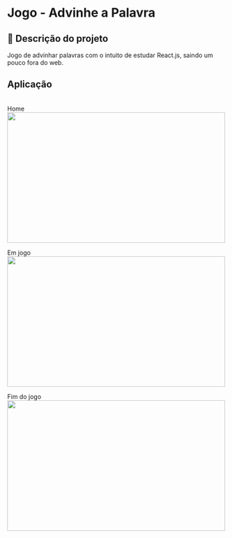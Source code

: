 # Jogo - Advinhe a Palavra

## 🚀 Descrição do projeto

Jogo de advinhar palavras com o intuito de estudar React.js, saindo um pouco fora do web.
<br>

## Aplicação

<br>
Home <br>
<img width="500px" height="300px" src="https://i.imgur.com/b2rjHqh.png"> <br>

Em jogo <br>
<img width="500px" height="300px" src="https://i.imgur.com/cFUMgeB.png"> <br>

Fim do jogo <br>
<img width="500px" height="300px" src="https://i.imgur.com/92r4s8F.png"> <br>
